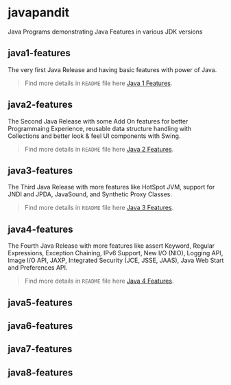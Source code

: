 # javapandit
Java Programs demonstrating Java Features in various JDK versions


## java1-features
The very first Java Release and having basic features with power of Java.
> Find more details in `README` file here [Java 1 Features](java1-features/README.md).


## java2-features
The Second Java Release with some Add On features for better Programmaing Experience, reusable data structure handling with Collections and better look & feel UI components with Swing.
> Find more details in `README` file here [Java 2 Features](java2-features/README.md).


## java3-features
The Third Java Release with more features like HotSpot JVM, support for JNDI and JPDA, JavaSound, and Synthetic Proxy Classes.
> Find more details in `README` file here [Java 3 Features](java3-features/README.md).


## java4-features
The Fourth Java Release with more features like assert Keyword, Regular Expressions, Exception Chaining, IPv6 Support, New I/O (NIO), Logging API, Image I/O API, JAXP, Integrated Security (JCE, JSSE, JAAS), Java Web Start and Preferences API.
> Find more details in `README` file here [Java 4 Features](java4-features/README.md).


## java5-features

## java6-features

## java7-features

## java8-features
